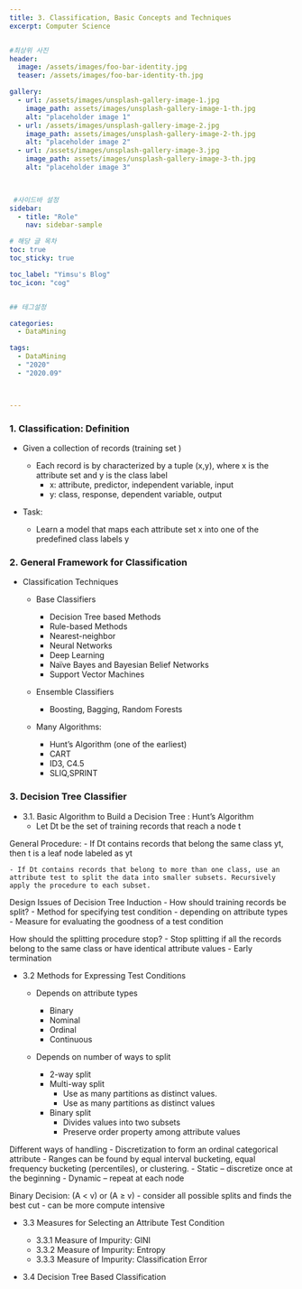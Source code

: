 ```yaml
---
title: 3. Classification, Basic Concepts and Techniques
excerpt: Computer Science


#최상위 사진
header:
  image: /assets/images/foo-bar-identity.jpg
  teaser: /assets/images/foo-bar-identity-th.jpg

gallery:
  - url: /assets/images/unsplash-gallery-image-1.jpg
    image_path: assets/images/unsplash-gallery-image-1-th.jpg
    alt: "placeholder image 1"
  - url: /assets/images/unsplash-gallery-image-2.jpg
    image_path: assets/images/unsplash-gallery-image-2-th.jpg
    alt: "placeholder image 2"
  - url: /assets/images/unsplash-gallery-image-3.jpg
    image_path: assets/images/unsplash-gallery-image-3-th.jpg
    alt: "placeholder image 3"
    


 #사이드바 설정 
sidebar:
  - title: "Role"
    nav: sidebar-sample

# 해당 글 목차
toc: true
toc_sticky: true

toc_label: "Yimsu's Blog"
toc_icon: "cog"


## 테그설정

categories:
  - DataMining

tags:
  - DataMining
  - "2020"
  - "2020.09"



---
```


### 1. Classification: Definition

- Given a collection of records (training set )
    - Each record is by characterized by a tuple (x,y), where x is the attribute set and y is the class label
        - x: attribute, predictor, independent variable, input
        - y: class, response, dependent variable, output

- Task:
    - Learn a model that maps each attribute set x into one of the predefined class labels y


### 2. General Framework for Classification

- Classification Techniques
    - Base Classifiers
        - Decision Tree based Methods
        - Rule-based Methods
        - Nearest-neighbor
        - Neural Networks
        - Deep Learning
        - Naïve Bayes and Bayesian Belief Networks
        - Support Vector Machines

    - Ensemble Classifiers
        - Boosting, Bagging, Random Forests


    - Many Algorithms:
        - Hunt’s Algorithm (one of the earliest)
        - CART
        - ID3, C4.5
        - SLIQ,SPRINT


### 3. Decision Tree Classifier 

- 3.1. Basic Algorithm to Build a Decision Tree : Hunt’s Algorithm
    - Let Dt be the set of training records that reach a node t

General Procedure:
    - If Dt contains records that belong the same class yt, then t is a leaf node labeled as yt
    
    - If Dt contains records that belong to more than one class, use an attribute test to split the data into smaller subsets. Recursively apply the procedure to each subset.

Design Issues of Decision Tree Induction
    - How should training records be split?
        - Method for specifying test condition 
            - depending on attribute types
    - Measure for evaluating the goodness of a test condition

How should the splitting procedure stop?
    - Stop splitting if all the records belong to the same class or have identical attribute values
    - Early termination 


- 3.2 Methods for Expressing Test Conditions

    - Depends on attribute types
        - Binary
        - Nominal
        - Ordinal
        - Continuous

    - Depends on number of ways to split
        - 2-way split
        - Multi-way split
            - Use as many partitions as distinct values. 
            - Use as many partitions as distinct values
        - Binary split 
            - Divides values into two subsets
            - Preserve order property among attribute values

Different ways of handling
    - Discretization to form an ordinal categorical attribute
        - Ranges can be found by equal interval bucketing, equal frequency bucketing (percentiles), or clustering.
            - Static – discretize once at the beginning
            - Dynamic – repeat at each node

Binary Decision: (A < v) or (A ≥ v)
    - consider all possible splits and finds the best cut
    - can be more compute intensive


- 3.3 Measures for Selecting an Attribute Test Condition
    - 3.3.1 Measure of Impurity: GINI
    - 3.3.2 Measure of Impurity: Entropy 
    - 3.3.3 Measure of Impurity: Classification Error


- 3.4 Decision Tree Based Classification